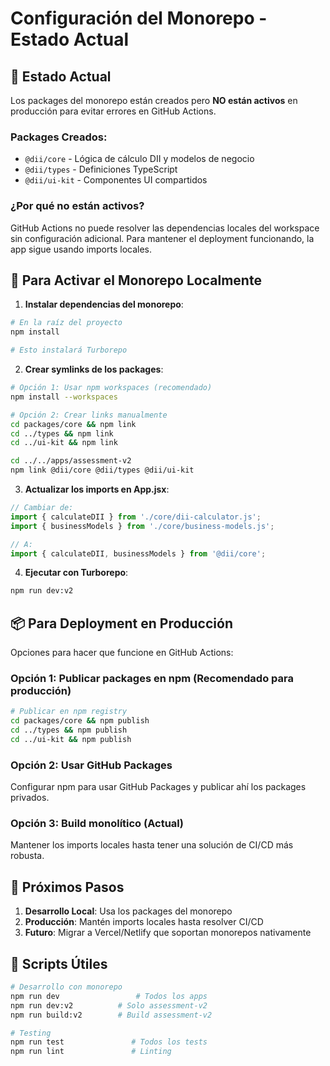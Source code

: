 # Configuración del Monorepo - Estado Actual

## 🚨 Estado Actual

Los packages del monorepo están creados pero **NO están activos** en producción para evitar errores en GitHub Actions.

### Packages Creados:
- `@dii/core` - Lógica de cálculo DII y modelos de negocio
- `@dii/types` - Definiciones TypeScript
- `@dii/ui-kit` - Componentes UI compartidos

### ¿Por qué no están activos?

GitHub Actions no puede resolver las dependencias locales del workspace sin configuración adicional. Para mantener el deployment funcionando, la app sigue usando imports locales.

## 🔧 Para Activar el Monorepo Localmente

1. **Instalar dependencias del monorepo**:
```bash
# En la raíz del proyecto
npm install

# Esto instalará Turborepo
```

2. **Crear symlinks de los packages**:
```bash
# Opción 1: Usar npm workspaces (recomendado)
npm install --workspaces

# Opción 2: Crear links manualmente
cd packages/core && npm link
cd ../types && npm link  
cd ../ui-kit && npm link

cd ../../apps/assessment-v2
npm link @dii/core @dii/types @dii/ui-kit
```

3. **Actualizar los imports en App.jsx**:
```javascript
// Cambiar de:
import { calculateDII } from './core/dii-calculator.js';
import { businessModels } from './core/business-models.js';

// A:
import { calculateDII, businessModels } from '@dii/core';
```

4. **Ejecutar con Turborepo**:
```bash
npm run dev:v2
```

## 📦 Para Deployment en Producción

Opciones para hacer que funcione en GitHub Actions:

### Opción 1: Publicar packages en npm (Recomendado para producción)
```bash
# Publicar en npm registry
cd packages/core && npm publish
cd ../types && npm publish
cd ../ui-kit && npm publish
```

### Opción 2: Usar GitHub Packages
Configurar npm para usar GitHub Packages y publicar ahí los packages privados.

### Opción 3: Build monolítico (Actual)
Mantener los imports locales hasta tener una solución de CI/CD más robusta.

## 🚀 Próximos Pasos

1. **Desarrollo Local**: Usa los packages del monorepo
2. **Producción**: Mantén imports locales hasta resolver CI/CD
3. **Futuro**: Migrar a Vercel/Netlify que soportan monorepos nativamente

## 📝 Scripts Útiles

```bash
# Desarrollo con monorepo
npm run dev                 # Todos los apps
npm run dev:v2          # Solo assessment-v2
npm run build:v2        # Build assessment-v2

# Testing
npm run test               # Todos los tests
npm run lint               # Linting
```
